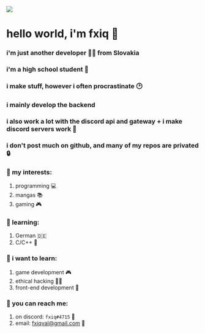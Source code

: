 ![](https://cdn.discordapp.com/attachments/1073877866556690535/1076213355334860830/fxiq_anime_boy_with_brown_messy_hair_dark_jacket_blue_eyes_54871776-9009-4021-97ae-2366901d7ff5.png)
# hello world, i'm fxiq 👋
### i'm just another developer 👨‍💻 from Slovakia
### i'm a high school student 🏫
### i make stuff, however i often procrastinate 🕑
### i mainly develop the backend
### i also work a lot with the discord api and gateway + i make discord servers work 🔨
### i don't post much on github, and many of my repos are privated 🔒
### 🦋 my interests: 
1. programming 💻
1. mangas 📚
1. gaming 🎮
### 📖 learning:
1. German 🇩🇪
1. C/C++ 💾
### 📘 i want to learn:
1. game development 🎮
1. ethical hacking 👨‍💻
1. front-end development 🎨
### 💬 you can reach me:
1. on discord: `fxiq#4715` 🔵
1. email: <fxiqval@gmail.com> 📧
